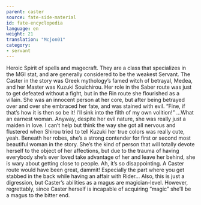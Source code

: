 ```yaml
---
parent: caster
source: fate-side-material
id: fate-encyclopedia
language: en
weight: 21
translation: "Mcjon01"
category:
- servant
---
```


Heroic Spirit of spells and magecraft. They are a class that specializes in the MGI stat, and are generally considered to be the weakest Servant.
The Caster in the story was Greek mythology’s famed witch of betrayal, Medea, and her Master was Kuzuki Souichirou.
Her role in the Saber route was just to get defeated without a fight, but in the Rin route she flourished as a villain.
She was an innocent person at her core, but after being betrayed over and over she embraced her fate, and was stained with evil.
“Fine, if that’s how it is then so be it! I’ll sink into the filth of my own volition!”
…What an earnest woman.
Anyway, despite her evil nature, she was really just a maiden in love. I can’t help but think the way she got all nervous and flustered when Shirou tried to tell Kuzuki her true colors was really cute, yeah.
Beneath her robes, she’s a strong contender for first or second most beautiful woman in the story.
She’s the kind of person that will totally devote herself to the object of her affections, but due to the trauma of having everybody she’s ever loved take advantage of her and leave her behind, she is wary about getting close to people.
Ah, it’s so disappointing. A Caster route would have been great, dammit! Especially the part where you get stabbed in the back while having an affair with Rider…
Also, this is just a digression, but Caster’s abilities as a magus are magician-level. However, regrettably, since Caster herself is incapable of acquiring “magic” she’ll be a magus to the bitter end.
